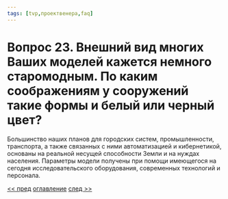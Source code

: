 ```yaml
---
tags: [tvp,проектвенера,faq]
---
```

# Вопрос 23. Внешний вид многих Ваших моделей кажется немного старомодным. По каким соображениям у сооружений такие формы и белый или черный цвет?

Большинство наших планов для городских систем, промышленности, транспорта, а также связанных с ними автоматизацией и кибернетикой, основаны на реальной несущей способности Земли и на нуждах населения. Параметры модели получены при помощи имеющегося на сегодня исследовательского оборудования, современных технологий и персонала.

[<< пред](Вопрос%2022.%20Что,%20на%20Ваш%20взгляд,%20может%20стать%20самым%20тяжелым%20технологическим%20препятствием%20на%20пути%20к%20строительству%20циркулярного%20города.md) [оглавление](FAQ%20%D0%BF%D0%BE%20%D0%BF%D1%80%D0%BE%D0%B5%D0%BA%D1%82%D1%83%20%C2%AB%D0%92%D0%B5%D0%BD%D0%B5%D1%80%D0%B0%C2%BB.md) [след >>](Вопрос%2024.%20Что%20будет%20со%20старыми%20городами.md)
